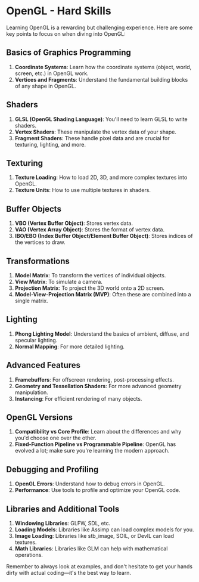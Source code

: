 # OpenGL - Hard Skills

Learning OpenGL is a rewarding but challenging experience. Here are some key points to focus on when diving into OpenGL:

## Basics of Graphics Programming

1. **Coordinate Systems**: Learn how the coordinate systems (object, world, screen, etc.) in OpenGL work.
2. **Vertices and Fragments**: Understand the fundamental building blocks of any shape in OpenGL.

## Shaders

1. **GLSL (OpenGL Shading Language)**: You'll need to learn GLSL to write shaders.
2. **Vertex Shaders**: These manipulate the vertex data of your shape.
3. **Fragment Shaders**: These handle pixel data and are crucial for texturing, lighting, and more.

## Texturing

1. **Texture Loading**: How to load 2D, 3D, and more complex textures into OpenGL.
2. **Texture Units**: How to use multiple textures in shaders.

## Buffer Objects

1. **VBO (Vertex Buffer Object)**: Stores vertex data.
2. **VAO (Vertex Array Object)**: Stores the format of vertex data.
3. **IBO/EBO (Index Buffer Object/Element Buffer Object)**: Stores indices of the vertices to draw.

## Transformations

1. **Model Matrix**: To transform the vertices of individual objects.
2. **View Matrix**: To simulate a camera.
3. **Projection Matrix**: To project the 3D world onto a 2D screen.
4. **Model-View-Projection Matrix (MVP)**: Often these are combined into a single matrix.

## Lighting

1. **Phong Lighting Model**: Understand the basics of ambient, diffuse, and specular lighting.
2. **Normal Mapping**: For more detailed lighting.

## Advanced Features

1. **Framebuffers**: For offscreen rendering, post-processing effects.
2. **Geometry and Tessellation Shaders**: For more advanced geometry manipulation.
3. **Instancing**: For efficient rendering of many objects.

## OpenGL Versions

1. **Compatibility vs Core Profile**: Learn about the differences and why you'd choose one over the other.
2. **Fixed-Function Pipeline vs Programmable Pipeline**: OpenGL has evolved a lot; make sure you're learning the modern approach.

## Debugging and Profiling

1. **OpenGL Errors**: Understand how to debug errors in OpenGL.
2. **Performance**: Use tools to profile and optimize your OpenGL code.

## Libraries and Additional Tools

1. **Windowing Libraries**: GLFW, SDL, etc.
2. **Loading Models**: Libraries like Assimp can load complex models for you.
3. **Image Loading**: Libraries like stb_image, SOIL, or DevIL can load textures.
4. **Math Libraries**: Libraries like GLM can help with mathematical operations.

Remember to always look at examples, and don't hesitate to get your hands dirty with actual coding—it's the best way to learn.
